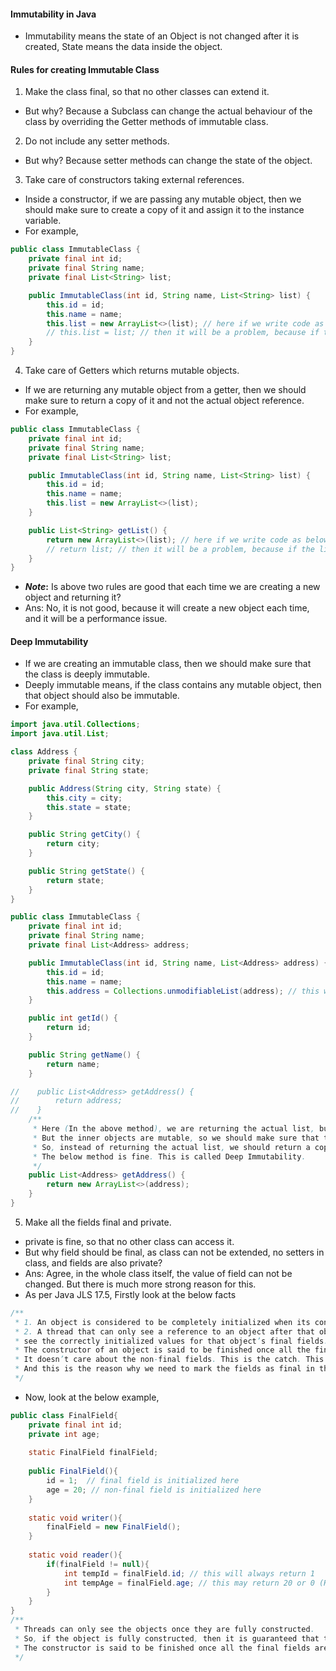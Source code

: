 #### Immutability in Java
- Immutability means the state of an Object is not changed after it is created, State means the data inside the object.

#### Rules for creating Immutable Class
1. Make the class final, so that no other classes can extend it.
- But why? Because a Subclass can change the actual behaviour of the class by overriding the Getter methods of immutable class.

2. Do not include any setter methods.
- But why? Because setter methods can change the state of the object.

3. Take care of constructors taking external references.
- Inside a constructor, if we are passing any mutable object, then we should make sure to create a copy of it and assign it to the instance variable.
- For example,
```java
public class ImmutableClass {
    private final int id;
    private final String name;
    private final List<String> list;

    public ImmutableClass(int id, String name, List<String> list) {
        this.id = id;
        this.name = name;
        this.list = new ArrayList<>(list); // here if we write code as below
        // this.list = list; // then it will be a problem, because if the list is changed outside, then it will change the state of the object.
    }
}
```
4. Take care of Getters which returns mutable objects.
- If we are returning any mutable object from a getter, then we should make sure to return a copy of it and not the actual object reference.
- For example,
```java
public class ImmutableClass {
    private final int id;
    private final String name;
    private final List<String> list;

    public ImmutableClass(int id, String name, List<String> list) {
        this.id = id;
        this.name = name;
        this.list = new ArrayList<>(list);
    }

    public List<String> getList() {
        return new ArrayList<>(list); // here if we write code as below
        // return list; // then it will be a problem, because if the list is changed outside, then it will change the state of the object.
    }
}
```
- **_Note_:** Is above two rules are good that each time we are creating a new object and returning it?
- Ans: No, it is not good, because it will create a new object each time, and it will be a performance issue.

#### Deep Immutability
- If we are creating an immutable class, then we should make sure that the class is deeply immutable.
- Deeply immutable means, if the class contains any mutable object, then that object should also be immutable.
- For example,

```java
import java.util.Collections;
import java.util.List;

class Address {
    private final String city;
    private final String state;

    public Address(String city, String state) {
        this.city = city;
        this.state = state;
    }

    public String getCity() {
        return city;
    }

    public String getState() {
        return state;
    }
}

public class ImmutableClass {
    private final int id;
    private final String name;
    private final List<Address> address;

    public ImmutableClass(int id, String name, List<Address> address) {
        this.id = id;
        this.name = name;
        this.address = Collections.unmodifiableList(address); // this will make sure that the list is immutable.
    }

    public int getId() {
        return id;
    }

    public String getName() {
        return name;
    }

//    public List<Address> getAddress() {
//        return address; 
//    }
    /**
     * Here (In the above method), we are returning the actual list, but it is immutable, so it is fine.
     * But the inner objects are mutable, so we should make sure that the inner objects are also immutable.
     * So, instead of returning the actual list, we should return a copy of it.
     * The below method is fine. This is called Deep Immutability.
     */
    public List<Address> getAddress() {
        return new ArrayList<>(address);
    }
}
```

5. Make all the fields final and private.
- private is fine, so that no other class can access it.
- But why field should be final, as class can not be extended, no setters in class, and fields are also private?
- Ans: Agree, in the whole class itself, the value of field can not be changed. But there is much more strong reason for this.
- As per Java JLS 17.5, Firstly look at the below facts
```java
/**
 * 1. An object is considered to be completely initialized when its constructor finishes.
 * 2. A thread that can only see a reference to an object after that object has been completely initialized is guaranteed to 
 * see the correctly initialized values for that object’s final fields. 
 * The constructor of an object is said to be finished once all the final fields are initialized. 
 * It doesn’t care about the non-final fields. This is the catch. This is what we are looking for. 
 * And this is the reason why we need to mark the fields as final in the immutable classes. 
 */
```
- Now, look at the below example,
```java
public class FinalField{
    private final int id;
    private int age;
    
    static FinalField finalField;
    
    public FinalField(){
        id = 1;  // final field is initialized here
        age = 20; // non-final field is initialized here
    }
    
    static void writer(){
        finalField = new FinalField();
    }
    
    static void reader(){
        if(finalField != null){
            int tempId = finalField.id; // this will always return 1
            int tempAge = finalField.age; // this may return 20 or 0 (Here is the exact catch)
        }
    }
}
/**
 * Threads can only see the objects once they are fully constructed.
 * So, if the object is fully constructed, then it is guaranteed that the final fields are initialized.
 * The constructor is said to be finished once all the final fields are initialized. It doesn't care for the non-final fields.
 */
```


